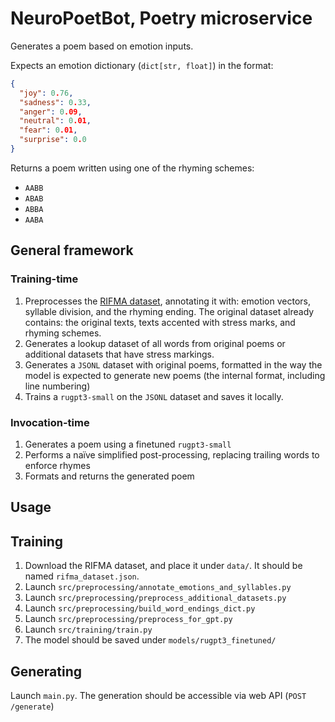 # NeuroPoetBot, Poetry microservice
Generates a poem based on emotion inputs.

Expects an emotion dictionary (`dict[str, float]`) in the format:
```json
{
  "joy": 0.76,
  "sadness": 0.33,
  "anger": 0.09,
  "neutral": 0.01,
  "fear": 0.01,
  "surprise": 0.0
}
```

Returns a poem written using one of the rhyming schemes:
- `AABB`
- `ABAB`
- `ABBA`
- `AABA`

## General framework
### Training-time
1. Preprocesses the [RIFMA dataset](https://github.com/Koziev/Rifma/blob/main/rifma_dataset.json), annotating it with: emotion vectors, syllable division, and the rhyming ending. The original dataset already contains: the original texts, texts accented with stress marks, and rhyming schemes.
2. Generates a lookup dataset of all words from original poems or additional datasets that have stress markings.
3. Generates a `JSONL` dataset with original poems, formatted in the way the model is expected to generate new poems (the internal format, including line numbering)
4. Trains a `rugpt3-small` on the `JSONL` dataset and saves it locally.
### Invocation-time
1. Generates a poem using a finetuned `rugpt3-small`
2. Performs a naïve simplified post-processing, replacing trailing words to enforce rhymes
3. Formats and returns the generated poem

## Usage
## Training
1. Download the RIFMA dataset, and place it under `data/`. It should be named `rifma_dataset.json`.
2. Launch `src/preprocessing/annotate_emotions_and_syllables.py`
3. Launch `src/preprocessing/preprocess_additional_datasets.py`
4. Launch `src/preprocessing/build_word_endings_dict.py`
5. Launch `src/preprocessing/preprocess_for_gpt.py`
6. Launch `src/training/train.py`
7. The model should be saved under `models/rugpt3_finetuned/`

## Generating
Launch `main.py`. The generation should be accessible via web API (`POST /generate`)